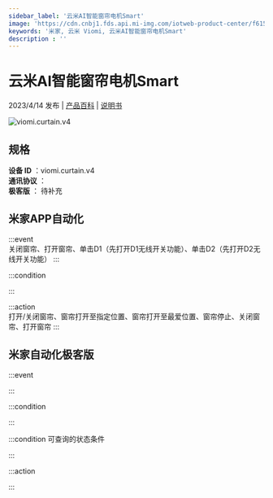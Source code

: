 ```yaml
---
sidebar_label: '云米AI智能窗帘电机Smart'
image: 'https://cdn.cnbj1.fds.api.mi-img.com/iotweb-product-center/f615439a7bc84d7fce3f8d524215d870_1679283457399.png?GalaxyAccessKeyId=AKVGLQWBOVIRQ3XLEW&Expires=9223372036854775807&Signature=Xoc8ox0dybtWoXtRbzB1vt3k0FI='
keywords: '米家, 云米 Viomi, 云米AI智能窗帘电机Smart'
description : ''
---
```

# 云米AI智能窗帘电机Smart

2023/4/14 发布 | [产品百科](https://home.mi.com/webapp/content/baike/product/index.html?model=viomi.curtain.v4/) | [说明书](https://home.mi.com/views/introduction.html?model=viomi.curtain.v4&region=cn)

![viomi.curtain.v4](https://cdn.cnbj1.fds.api.mi-img.com/iotweb-product-center/f615439a7bc84d7fce3f8d524215d870_1679283457399.png?GalaxyAccessKeyId=AKVGLQWBOVIRQ3XLEW&Expires=9223372036854775807&Signature=Xoc8ox0dybtWoXtRbzB1vt3k0FI=)

## 规格  
> 
**设备 ID** ：viomi.curtain.v4  
**通讯协议** ：  
**极客版**  ： 待补充 


## 米家APP自动化  

:::event  
关闭窗帘、打开窗帘、单击D1（先打开D1无线开关功能）、单击D2（先打开D2无线开关功能）
:::

:::condition  

:::

:::action   
打开/关闭窗帘、窗帘打开至指定位置、窗帘打开至最爱位置、窗帘停止、关闭窗帘、打开窗帘
:::

## 米家自动化极客版  

:::event  

:::

:::condition  

:::

:::condition 可查询的状态条件  

:::

:::action  

:::

        
